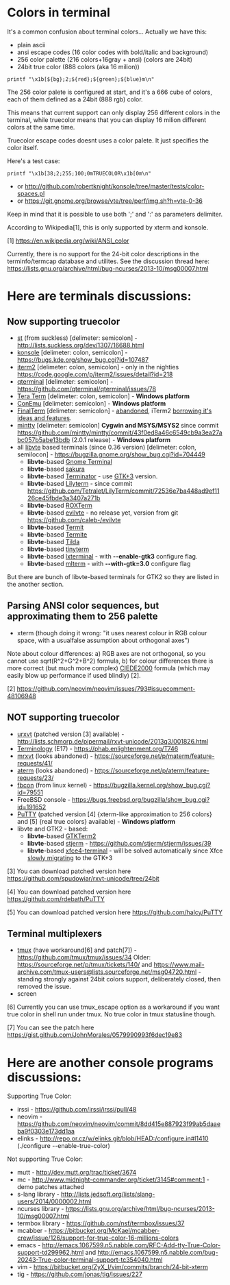 Colors in terminal
==================
It's a common confusion about terminal colors... Actually we have this:
* plain ascii
* ansi escape codes (16 color codes with bold/italic and background)
* 256 color palette (216 colors+16gray + ansi) (colors are 24bit)
* 24bit true color (888 colors (aka 16 milion))

```
printf "\x1b[${bg};2;${red};${green};${blue}m\n"
```

The 256 color palete is configured at start, and it's a 666 cube of
colors, each of them defined as a 24bit (888 rgb) color.

This means that current support can only display 256 different colors
in the terminal, while truecolor means that you can display 16 milion
different colors at the same time.

Truecolor escape codes doesnt uses a color palete. It just specifies the
color itself.

Here's a test case:
```
printf "\x1b[38;2;255;100;0mTRUECOLOR\x1b[0m\n"
```
* or http://github.com/robertknight/konsole/tree/master/tests/color-spaces.pl
* or https://git.gnome.org/browse/vte/tree/perf/img.sh?h=vte-0-36

Keep in mind that it is possible to use both ';' and ':' as parameters delimiter.

According to Wikipedia[1], this is only supported by xterm and konsole.

[1] https://en.wikipedia.org/wiki/ANSI_color

Currently, there is no support for the 24-bit color descriptions in the terminfo/termcap database and utilites.
See the discussion thread here: https://lists.gnu.org/archive/html/bug-ncurses/2013-10/msg00007.html

Here are terminals discussions:
==============================

Now **supporting** truecolor
----------------------------

* [st](http://st.suckless.org/) (from suckless) [delimeter: semicolon] -  http://lists.suckless.org/dev/1307/16688.html
* [konsole](http://kde.org/applications/system/konsole/) [delimeter: colon, semicolon] - https://bugs.kde.org/show_bug.cgi?id=107487
* [iterm2](http://www.iterm2.com/) [delimeter: colon, semicolon] - only in the nighties https://code.google.com/p/iterm2/issues/detail?id=218
* [qterminal](https://github.com/qterminal/qterminal) [delimeter: semicolon] - https://github.com/qterminal/qterminal/issues/78
* [Tera Term](http://en.sourceforge.jp/projects/ttssh2/) [delimeter: colon, semicolon] - **Windows platform**
* [ConEmu](https://github.com/Maximus5/ConEmu) [delimeter: semicolon] - **Windows platform**
* [FinalTerm](http://finalterm.org/) [delimeter: semicolon] - [abandoned](http://worldwidemann.com/finally-terminated/), iTerm2 [borrowing it's ideas and features](http://iterm2.com/shell_integration.html).
* [mintty](https://mintty.github.io/) [delimeter: semicolon] **Cygwin and MSYS/MSYS2** since commit https://github.com/mintty/mintty/commit/43f0ed8a46c6549cb9a3ea27abc057b5abe13bdb (2.0.1 release) - **Windows platform**
* all [libvte](http://ftp.gnome.org/pub/GNOME/sources/vte/) based terminals (since 0.36 version) [delimeter: colon, semilocon] -  https://bugzilla.gnome.org/show_bug.cgi?id=704449
    * **libvte**-based [Gnome Terminal](https://help.gnome.org/users/gnome-terminal/stable/)
    * **libvte**-based [sakura](http://www.pleyades.net/david/projects/sakura)
    * **libvte**-based [Terminator](http://gnometerminator.blogspot.com/p/introduction.html) - use [GTK+3](https://code.launchpad.net/~gnome-terminator/terminator/gtk3) version.
    * **libvte**-based [Lilyterm](http://lilyterm.luna.com.tw/) - since commit https://github.com/Tetralet/LilyTerm/commit/72536e7ba448ad9ef1126ce45fbde3a3407a271b
    * **libvte**-based [ROXTerm](http://roxterm.sourceforge.net/)
    * **libvte**-based [evilvte](http://www.calno.com/evilvte/) - no release yet, version from git https://github.com/caleb-/evilvte
    * **libvte**-based [Termit](https://github.com/nonstop/termit)
    * **libvte**-based [Termite](https://github.com/thestinger/termite)
    * **libvte**-based [Tilda](https://github.com/lanoxx/tilda)
    * **libvte**-based [tinyterm](https://code.google.com/p/tinyterm)
    * **libvte**-based [lxterminal](http://sourceforge.net/projects/lxde) - with **--enable-gtk3** configure flag.
    * **libvte**-based [mlterm](http://mlterm.sourceforge.net) - with **--with-gtk=3.0** configure flag

But there are bunch of libvte-based terminals for GTK2 so they are listed in the another section.

Parsing ANSI color sequences, but approximating them to 256 palette
-------------------------------------------------------------------

* xterm (though doing it wrong: "it uses nearest colour in RGB colour space, with a usualfalse assumption about orthogonal axes")

Note about colour differences: a) RGB axes are not orthogonal, so you cannot use sqrt(R^2+G^2+B^2) formula, b) for colour differences there is more correct (but much more complex) [CIEDE2000](http://en.wikipedia.org/wiki/Color_difference#CIEDE2000) formula (which may easily blow up performance if used blindly) [2].

[2] https://github.com/neovim/neovim/issues/793#issuecomment-48106948

**NOT supporting** truecolor
----------------------------

* [urxvt](http://software.schmorp.de/pkg/rxvt-unicode.html) (patched version [3] available) -  http://lists.schmorp.de/pipermail/rxvt-unicode/2013q3/001826.html 
* [Terminology](https://www.enlightenment.org/p.php?p=about/terminology) (E17) - https://phab.enlightenment.org/T746
* [mrxvt](https://sourceforge.net/projects/materm) (looks abandoned) - https://sourceforge.net/p/materm/feature-requests/41/
* [aterm](http://www.afterstep.org/aterm.php) (looks abandoned) - https://sourceforge.net/p/aterm/feature-requests/23/
* [fbcon](https://www.kernel.org/doc/Documentation/fb/fbcon.txt) (from linux kernel) - https://bugzilla.kernel.org/show_bug.cgi?id=79551
* FreeBSD console - https://bugs.freebsd.org/bugzilla/show_bug.cgi?id=191652
* [PuTTY](http://www.chiark.greenend.org.uk/~sgtatham/putty/) (patched version [4] {xterm-like approximation to 256 colors} and [5] {real true colors} available) - **Windows platform**
* libvte and GTK2 - based:
     * **libvte**-based [GTKTerm2](http://gtkterm.feige.net/)
     * **libvte**-based [stjerm](https://github.com/stjerm/stjerm) - https://github.com/stjerm/stjerm/issues/39
     * **libvte**-based [xfce4-terminal](http://docs.xfce.org/apps/terminal/start) - will be solved automatically since Xfce [slowly migrating](https://www.linuxliteos.com/forums/off-topic/ikey-porting-xfce-to-gtk3/) to the GTK+3

[3] You can download patched version here https://github.com/spudowiar/rxvt-unicode/tree/24bit

[4] You can download patched version here https://github.com/rdebath/PuTTY

[5] You can download patched version here https://github.com/halcy/PuTTY

Terminal multiplexers
---------------------

* [tmux](http://tmux.github.io/) (have workaround[6] and patch[7]) - https://github.com/tmux/tmux/issues/34 Older: https://sourceforge.net/p/tmux/tickets/140/ and https://www.mail-archive.com/tmux-users@lists.sourceforge.net/msg04720.html - standing strongly against 24bit colors support, deliberately closed, then removed the issue.
* screen

[6] Currently you can use tmux_escape option as a workaround if you want true color in shell run under tmux. No true color in tmux statusline though.

[7] You can see the patch here https://gist.github.com/JohnMorales/0579990993f6dec19e83

Here are another console programs discussions:
============================================

Supporting True Color:

* irssi - https://github.com/irssi/irssi/pull/48
* neovim - https://github.com/neovim/neovim/commit/8dd415e887923f99ab5daaeba9f0303e173dd1aa
* elinks - http://repo.or.cz/w/elinks.git/blob/HEAD:/configure.in#l1410 (./configure --enable-true-color)

Not supporting True Color:

* mutt - http://dev.mutt.org/trac/ticket/3674
* mc - http://www.midnight-commander.org/ticket/3145#comment:1 - demo patches attached
* s-lang library - http://lists.jedsoft.org/lists/slang-users/2014/0000002.html
* ncurses library - https://lists.gnu.org/archive/html/bug-ncurses/2013-10/msg00007.html
* termbox library - https://github.com/nsf/termbox/issues/37
* mcabber - https://bitbucket.org/McKael/mcabber-crew/issue/126/support-for-true-color-16-millions-colors
* emacs - http://emacs.1067599.n5.nabble.com/RFC-Add-tty-True-Color-support-td299962.html and http://emacs.1067599.n5.nabble.com/bug-20243-True-color-terminal-support-tc354040.html
* vim - https://bitbucket.org/ZyX_I/vim/commits/branch/24-bit-xterm
* tig - https://github.com/jonas/tig/issues/227
